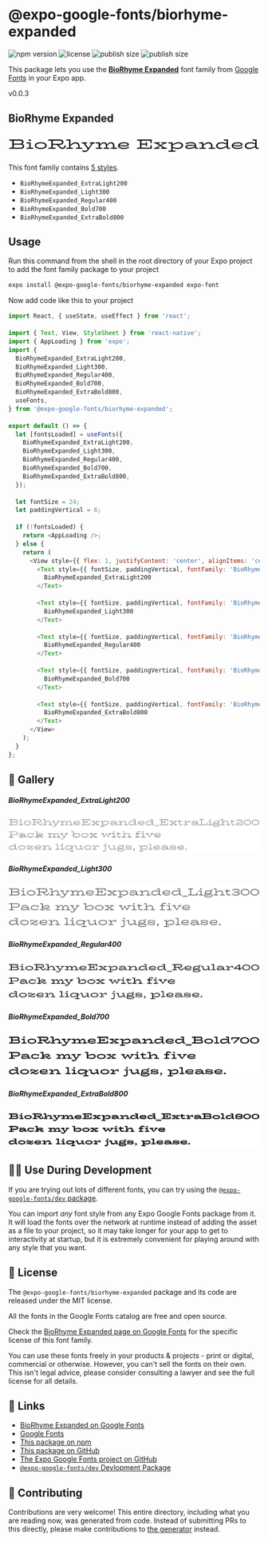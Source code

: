 # @expo-google-fonts/biorhyme-expanded

![npm version](https://flat.badgen.net/npm/v/@expo-google-fonts/biorhyme-expanded)
![license](https://flat.badgen.net/github/license/expo/google-fonts)
![publish size](https://flat.badgen.net/packagephobia/install/@expo-google-fonts/biorhyme-expanded)
![publish size](https://flat.badgen.net/packagephobia/publish/@expo-google-fonts/biorhyme-expanded)

This package lets you use the [**BioRhyme Expanded**](https://fonts.google.com/specimen/BioRhyme+Expanded) font family from [Google Fonts](https://fonts.google.com/) in your Expo app.

v0.0.3

## BioRhyme Expanded

![BioRhyme Expanded](./font-family.png)

This font family contains [5 styles](#-gallery).

- `BioRhymeExpanded_ExtraLight200`
- `BioRhymeExpanded_Light300`
- `BioRhymeExpanded_Regular400`
- `BioRhymeExpanded_Bold700`
- `BioRhymeExpanded_ExtraBold800`

## Usage

Run this command from the shell in the root directory of your Expo project to add the font family package to your project
```sh
expo install @expo-google-fonts/biorhyme-expanded expo-font
```

Now add code like this to your project
```js
import React, { useState, useEffect } from 'react';

import { Text, View, StyleSheet } from 'react-native';
import { AppLoading } from 'expo';
import {
  BioRhymeExpanded_ExtraLight200,
  BioRhymeExpanded_Light300,
  BioRhymeExpanded_Regular400,
  BioRhymeExpanded_Bold700,
  BioRhymeExpanded_ExtraBold800,
  useFonts,
} from '@expo-google-fonts/biorhyme-expanded';

export default () => {
  let [fontsLoaded] = useFonts({
    BioRhymeExpanded_ExtraLight200,
    BioRhymeExpanded_Light300,
    BioRhymeExpanded_Regular400,
    BioRhymeExpanded_Bold700,
    BioRhymeExpanded_ExtraBold800,
  });

  let fontSize = 24;
  let paddingVertical = 6;

  if (!fontsLoaded) {
    return <AppLoading />;
  } else {
    return (
      <View style={{ flex: 1, justifyContent: 'center', alignItems: 'center' }}>
        <Text style={{ fontSize, paddingVertical, fontFamily: 'BioRhymeExpanded_ExtraLight200' }}>
          BioRhymeExpanded_ExtraLight200
        </Text>

        <Text style={{ fontSize, paddingVertical, fontFamily: 'BioRhymeExpanded_Light300' }}>
          BioRhymeExpanded_Light300
        </Text>

        <Text style={{ fontSize, paddingVertical, fontFamily: 'BioRhymeExpanded_Regular400' }}>
          BioRhymeExpanded_Regular400
        </Text>

        <Text style={{ fontSize, paddingVertical, fontFamily: 'BioRhymeExpanded_Bold700' }}>
          BioRhymeExpanded_Bold700
        </Text>

        <Text style={{ fontSize, paddingVertical, fontFamily: 'BioRhymeExpanded_ExtraBold800' }}>
          BioRhymeExpanded_ExtraBold800
        </Text>
      </View>
    );
  }
};

```

## 🔡 Gallery

##### BioRhymeExpanded_ExtraLight200
![BioRhymeExpanded_ExtraLight200](./7770459b3448470de7eebc842dd6d1b27857480f955caa6fda9114f30f9c487a.ttf.png)

##### BioRhymeExpanded_Light300
![BioRhymeExpanded_Light300](./564af9bc89e9baac8c99c4a2b2bb1262ed16deaec1971840ab3e348ed0dc8e22.ttf.png)

##### BioRhymeExpanded_Regular400
![BioRhymeExpanded_Regular400](./1fa6003a77f1c41cfe89fc6db7c98358f0e6fa62b61c965e0e1a04ed960601b9.ttf.png)

##### BioRhymeExpanded_Bold700
![BioRhymeExpanded_Bold700](./89375361cdabf9dbf2e57378fa40cc8c19512e518617d5e8502c9db8aa4ee2a1.ttf.png)

##### BioRhymeExpanded_ExtraBold800
![BioRhymeExpanded_ExtraBold800](./586a8d74b8042767a173971c026734fb6cb75934497b3c9d2ebd80ad9e60c31d.ttf.png)


## 👩‍💻 Use During Development

If you are trying out lots of different fonts, you can try using the [`@expo-google-fonts/dev` package](https://github.com/expo/google-fonts/tree/master/font-packages/dev#readme).

You can import *any* font style from any Expo Google Fonts package from it. It will load the fonts
over the network at runtime instead of adding the asset as a file to your project, so it may take longer
for your app to get to interactivity at startup, but it is extremely convenient
for playing around with any style that you want.

## 📖 License

The `@expo-google-fonts/biorhyme-expanded` package and its code are released under the MIT license.

All the fonts in the Google Fonts catalog are free and open source.

Check the [BioRhyme Expanded page on Google Fonts](https://fonts.google.com/specimen/BioRhyme+Expanded) for the specific license of this font family.

You can use these fonts freely in your products & projects - print or digital, commercial or otherwise. However, you can't sell the fonts on their own. This isn't legal advice, please consider consulting a lawyer and see the full license for all details.

## 🔗 Links

- [BioRhyme Expanded on Google Fonts](https://fonts.google.com/specimen/BioRhyme+Expanded)
- [Google Fonts](https://fonts.google.com/)
- [This package on npm](https://www.npmjs.com/package/@expo-google-fonts/biorhyme-expanded)
- [This package on GitHub](https://github.com/expo/google-fonts/tree/master/font-packages/biorhyme-expanded)
- [The Expo Google Fonts project on GitHub](https://github.com/expo/google-fonts)
- [`@expo-google-fonts/dev` Devlopment Package](https://github.com/expo/google-fonts/tree/master/font-packages/dev)


## 🤝 Contributing

Contributions are very welcome! This entire directory, including what you are reading now, was generated from code. Instead of submitting PRs to this directly, please make contributions to [the generator](https://github.com/expo/google-fonts/tree/master/packages/generator) instead.
